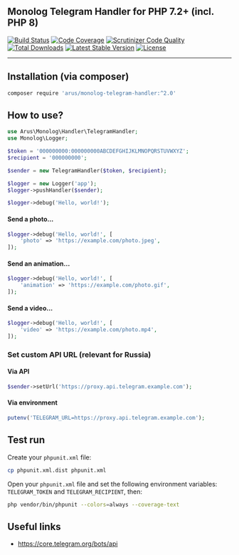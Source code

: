## Monolog Telegram Handler for PHP 7.2+ (incl. PHP 8)

[![Build Status](https://circleci.com/gh/autorusltd/monolog-telegram-handler.svg?style=shield)](https://circleci.com/gh/autorusltd/monolog-telegram-handler)
[![Code Coverage](https://scrutinizer-ci.com/g/autorusltd/monolog-telegram-handler/badges/coverage.png?b=master)](https://scrutinizer-ci.com/g/autorusltd/monolog-telegram-handler/?branch=master)
[![Scrutinizer Code Quality](https://scrutinizer-ci.com/g/autorusltd/monolog-telegram-handler/badges/quality-score.png?b=master)](https://scrutinizer-ci.com/g/autorusltd/monolog-telegram-handler/?branch=master)
[![Total Downloads](https://poser.pugx.org/arus/monolog-telegram-handler/downloads)](https://packagist.org/packages/arus/monolog-telegram-handler)
[![Latest Stable Version](https://poser.pugx.org/arus/monolog-telegram-handler/v/stable)](https://packagist.org/packages/arus/monolog-telegram-handler)
[![License](https://poser.pugx.org/arus/monolog-telegram-handler/license)](https://packagist.org/packages/arus/monolog-telegram-handler)

---

## Installation (via composer)

```bash
composer require 'arus/monolog-telegram-handler:^2.0'
```

## How to use?

```php
use Arus\Monolog\Handler\TelegramHandler;
use Monolog\Logger;

$token = '000000000:000000000ABCDEFGHIJKLMNOPQRSTUVWXYZ';
$recipient = '000000000';

$sender = new TelegramHandler($token, $recipient);

$logger = new Logger('app');
$logger->pushHandler($sender);

$logger->debug('Hello, world!');
```

#### Send a photo...

```php
$logger->debug('Hello, world!', [
    'photo' => 'https://example.com/photo.jpeg',
]);
```

#### Send an animation...

```php
$logger->debug('Hello, world!', [
    'animation' => 'https://example.com/photo.gif',
]);
```

#### Send a video...

```php
$logger->debug('Hello, world!', [
    'video' => 'https://example.com/photo.mp4',
]);
```

### Set custom API URL (relevant for Russia)

#### Via API

```php
$sender->setUrl('https://proxy.api.telegram.example.com');
```

#### Via environment

```php
putenv('TELEGRAM_URL=https://proxy.api.telegram.example.com');
```

## Test run

Create your `phpunit.xml` file:

```bash
cp phpunit.xml.dist phpunit.xml
```

Open your `phpunit.xml` file and set the following environment variables: `TELEGRAM_TOKEN` and `TELEGRAM_RECIPIENT`, then:

```bash
php vendor/bin/phpunit --colors=always --coverage-text
```

## Useful links

* https://core.telegram.org/bots/api
